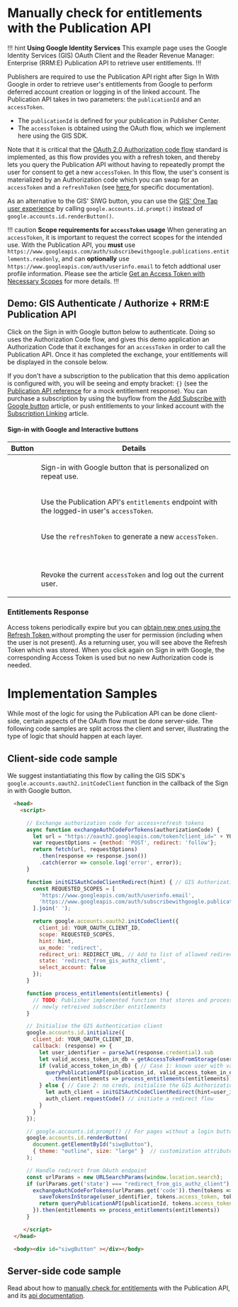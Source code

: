 <script src="https://accounts.google.com/gsi/client"></script>


# Manually check for entitlements with the Publication API

!!! hint **Using Google Identity Services**
This example page uses the Google Identity Services (GIS) OAuth Client and the Reader Revenue Manager: Enterprise (RRM:E) Publication API to retrieve user entitlements.
!!!

Publishers are required to use the Publication API right after Sign In With Google in order to retrieve user's entitlements from Google to perform deferred account creation or logging in of the linked account. The Publication API takes in two parameters: the `publicationId` and an `accessToken`.

*   The `publicationId` is defined for your publication in Publisher Center.
*   The `accessToken` is obtained using the OAuth flow, which we implement here using the GIS SDK.

Note that it is critical that the [OAuth 2.0 Authorization code flow](https://www.ietf.org/rfc/rfc6749.txt) standard is implemented, as this flow provides you with a refresh token, and thereby lets you query the Publication API without having to repeatedly prompt the user for consent to get a new `accessToken`. In this flow, the user's consent is materialized by an Authorization code which you can swap for an `accessToken` and a `refreshToken` (see [here ](https://developers.google.com/identity/protocols/oauth2/web-server#handlingresponse)for specific documentation).

As an alternative to the GIS' SIWG button, you can use the [GIS' One Tap user experience](https://developers.google.com/identity/gsi/web/guides/features) by calling `google.accounts.id.prompt()` instead of `google.accounts.id.renderButton()`.

!!! caution **Scope requirements for `accessToken` usage**
When generating an `accessToken`, it is important to request the correct scopes for
the intended use. With the Publication API, you **must** use `https://www.googleapis.com/auth/subscribewithgoogle.publications.entitlements.readonly`, and can **optionally** use `https://www.googleapis.com/auth/userinfo.email` to fetch addtional user profile information. Please see the article [Get an Access Token with Necessary Scopes](https://developers.google.com/news/reader-revenue/monetization/sell/check-for-entitlements?#access_token) for more details.
!!!

## Demo: GIS Authenticate / Authorize + RRM:E Publication API

Click on the Sign in with Google button below to authenticate. Doing so uses the Authorization Code flow, and gives this demo application an Authorization Code that it exchanges for an `accessToken` in order to call the Publication API. Once it has completed the exchange, your entitlements will be displayed in the console below. 

If you don't have a subscription to the publication that this demo application is configured with, you will be seeing and empty bracket: `{}` (see the [Publication API reference](https://developers.google.com/news/reader-revenue/monetization/reference/publication-api?#entitlements) for a mock entitlement response). You can purchase a subscription by using the buyflow from the [Add Subscribe with Google button](/swg/add-button) article, or push entitlements to your linked account with the [Subscription Linking](/subscription-linking/client-side) article. 

#### Sign-in with Google and Interactive buttons

<table>
  <thead>
    <tr>
      <th>
        Button
      </th>
      <th>
        Details
      </th>
    </tr>
  </thead>
  <tbody>
    <tr id="siwgButton">
      <td>
        <div class="button"></div>
      </td>
      <td>
        <p>Sign-in with Google button that is personalized on repeat use.</p>
      </td>
    </tr>
    <tr id="accessToken" class="hidden">
      <td>
        <div class="button"></div>
      </td>
      <td>
        <p>Use the Publication API's <code>entitlements</code> endpoint with the logged-in user's <code>accessToken</code>.</p>
      </td>
    </tr>
    <tr id="refreshButton" class="hidden">
      <td>
        <div class="button"></div>
      </td>
      <td>
        <p>Use the <code>refreshToken</code> to generate a new <code>accessToken<code>.</p>
      </td>
    </tr>
    <tr id="revokeButton" class="hidden">
      <td>
        <div class="button"></div>
      </td>
      <td>
        <p>Revoke the current <code>accessToken</code> and log out the current user.</p>
      </td>
    </tr>
  </tbody>
</table>

<div id="GISOutput"></div>



### Entitlements Response

Access tokens periodically expire but you can [obtain new ones using the Refresh Token ](https://developers.google.com/identity/protocols/oauth2/web-server#offline)without prompting the user for permission (including when the user is not present). As a returning user, you will see above the Refresh Token which was stored. When you click again on Sign in with Google, the corresponding Access Token is used but no new Authorization code is needed.


# Implementation Samples

While most of the logic for using the Publication API can be done client-side,
certain aspects of the OAuth flow must be done server-side. The following code
samples are split across the client and server, illustrating the type of logic
that should happen at each layer.

## Client-side code sample

We suggest instantiatiating this flow by calling the GIS SDK's `google.accounts.oauth2.initCodeClient` function in the callback of the Sign in with Google button.


```html
  <head>
    <script>

      // Exchange authorization code for access+refresh tokens
      async function exchangeAuthCodeForTokens(authorizationCode) {
        let url = "https://oauth2.googleapis.com/token?client_id=" + YOUR_OAUTH_CLIENT_ID + "&client_secret=" + YOUR_OAUTH_CLIENT_SECRET + "&code=" + authorizationCode + "&grant_type=authorization_code&redirect_uri=" + REDIRECT_URL
        var requestOptions = {method: 'POST', redirect: 'follow'};
        return fetch(url, requestOptions)
          .then(response => response.json())
          .catch(error => console.log('error', error));
      }

      function initGISAuthCodeClientRedirect(hint) { // GIS Authorization client
        const REQUESTED_SCOPES = [
          'https://www.googleapis.com/auth/userinfo.email',
          'https://www.googleapis.com/auth/subscribewithgoogle.publications.entitlements.readonly'
        ].join(' ');

        return google.accounts.oauth2.initCodeClient({
          client_id: YOUR_OAUTH_CLIENT_ID,
          scope: REQUESTED_SCOPES,
          hint: hint,
          ux_mode: 'redirect',
          redirect_uri: REDIRECT_URL, // Add to list of allowed redirects in Cloud Console
          state: 'redirect_from_gis_authz_client',
          select_account: false
        });
      }

      function process_entitlements(entitlements) {
        // TODO: Publisher implemented function that stores and processes
        // newly retreived subscriber entitlements
      }

      // Initialise the GIS Authentication client
      google.accounts.id.initialize({
        client_id: YOUR_OAUTH_CLIENT_ID,
        callback: (response) => {
          let user_identifier = parseJwt(response.credential).sub
          let valid_access_token_in_db = getAccessTokenFromStorage(user_identifier)
          if (valid_access_token_in_db) { // Case 1: known user with valid token
            queryPublicationAPI(publication_id, valid_access_token_in_db)
              .then(entitlements => process_entitlements(entitlements))
          } else { // Case 2: no creds, initialise the GIS Authorization client
            let auth_client = initGISAuthCodeClientRedirect(hint=user_identifier)
            auth_client.requestCode() // initiate a redirect flow
          }
        }
      });

      // google.accounts.id.prompt() // For pages without a login button, use One Tap
      google.accounts.id.renderButton(
        document.getElementById("siwgButton"),
        { theme: "outline", size: "large" }  // customization attributes
      );

      // Handle redirect from OAuth endpoint
      const urlParams = new URLSearchParams(window.location.search);
      if (urlParams.get('state') === "redirect_from_gis_authz_client") {
        exchangeAuthCodeForTokens(urlParams.get('code')).then(tokens => {
          saveTokensInStorage(user_identifier, tokens.access_token, tokens.refresh_token)
          return queryPublicationAPI(publicationId, tokens.access_token)
        }).then(entitlements => process_entitlements(entitlements))
      }

     </script>
  </head>

  <body><div id="siwgButton" ></div></body>
```

## Server-side code sample

Read about how to [manually check for entitlements](https://developers.google.com/news/reader-revenue/monetization/sell/check-for-entitlements) with the Publication API, and its [api documentation](https://developers.google.com/news/reader-revenue/monetization/reference/publication-api).
